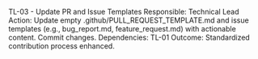 TL-03 - Update PR and Issue Templates
Responsible: Technical Lead
Action: Update empty .github/PULL_REQUEST_TEMPLATE.md and issue templates (e.g., bug_report.md, feature_request.md) with actionable content. Commit changes.
Dependencies: TL-01
Outcome: Standardized contribution process enhanced.